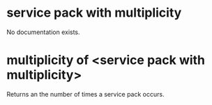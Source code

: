# service pack with multiplicity

No documentation exists.

# multiplicity of &lt;service pack with multiplicity&gt;

Returns an the number of times a service pack occurs.
